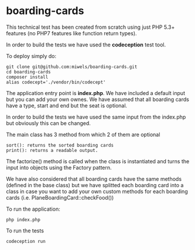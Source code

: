 # boarding-cards
This technical test has been created from scratch using just PHP 5.3+ features (no PHP7 features like function return types).

In order to build the tests we have used the **codeception** test tool.

To deploy simply do:

    git clone git@github.com:miwels/boarding-cards.git
	cd boarding-cards
	composer install
	alias codecept='./vendor/bin/codecept'

The application entry point is **index.php**. We have included a default input but you can add your own ownes. We have assumed that all boarding cards have a type, start and end but the seat is optional.

In order to build the tests we have used the same input from the index.php but obviously this can be changed.

The main class has 3 method from which 2 of them are optional

    sort(): returns the sorted boarding cards
    print(): returns a readable output.

The factorize() method is called when the class is instantiated and turns the input into objects using the Factory pattern.

We have also considered that all boarding cards have the same methods (defined in the base class) but we have splitted each boarding card into a class in case you want to add your own custom methods for each boarding cards (i.e. PlaneBoardingCard::checkFood())

To run the application:

	php index.php

To run the tests
	
	codeception run